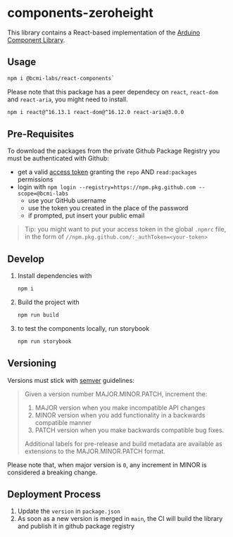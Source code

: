 # components-zeroheight

This library contains a React-based implementation of the [Arduino Component Library](https://www.figma.com/file/euysycI6QhSSbN7Qvguce8/🎛UI-Controls).

## Usage

```sh
npm i @bcmi-labs/react-components`
```

Please note that this package has a peer dependecy on `react`, `react-dom` and `react-aria`, you might need to install.

```sh
npm i react@^16.13.1 react-dom@^16.12.0 react-aria@3.0.0
```

## Pre-Requisites

To download the packages from the private Github Package Registry you must be authenticated with Github:
- get a valid [access token](https://github.com/settings/tokens/) granting the `repo` AND `read:packages` permissions
- login with `npm login --registry=https://npm.pkg.github.com --scope=@bcmi-labs`
  - use your GitHub username
  - use the token you created in the place of the password
  - if prompted, put insert your public email

> Tip: you might want to put your access token in the global `.npmrc` file, in the form of `//npm.pkg.github.com/:_authToken=<your-token>`

## Develop

1. Install dependencies with 
    ```sh
    npm i
    ```

2. Build the project with 

    ```sh
    npm run build
    ```

3. to test the components locally, run storybook

    ```sh
    npm run storybook
    ```

## Versioning

Versions must stick with [semver](https://semver.org/) guidelines:

> Given a version number MAJOR.MINOR.PATCH, increment the:
> 1. MAJOR version when you make incompatible API changes
> 2. MINOR version when you add functionality in a backwards compatible manner
> 3. PATCH version when you make backwards compatible bug fixes.
>
>Additional labels for pre-release and build metadata are available as extensions to the MAJOR.MINOR.PATCH format.

Please note that, when major version is `0`, any increment in MINOR is considered a breaking change.

## Deployment Process

1. Update the `version` in `package.json`
2. As soon as a new version is merged in `main`, the CI will build the library and publish it in github package registry